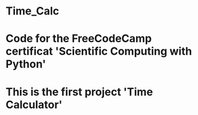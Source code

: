 # Time_Calc

# Code for the FreeCodeCamp certificat 'Scientific Computing with Python'

# This is the first project 'Time Calculator'
